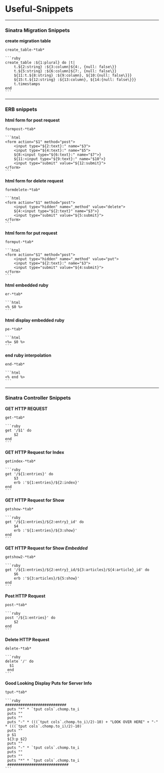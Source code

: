 # Useful-Snippets #

__________________________________________________________________
### Sinatra Migration Snippets ###

__create migration table__

	create_table-*tab*
	
	```ruby
	create_table :${1:plural} do |t|
		t.${2:string} :${3:column}${4:, {null: false\}}
		t.${5:string} :${6:column}${7:, {null: false\}}
		${11:t.${8:string} :${9:column}, ${10:{null: false\}}}
		${15:t.${12:string} :${13:column}, ${14:{null: false\}}}
		t.timestamps
	end
	```
	
__________________________________________________________________
### ERB snippets ###
__html form for post request__

	formpost-*tab*
	
	```html
	<form action="$1" method="post">
		<input type="${2:text}:" name="$3">
		<input type="${4:text}:" name="$5">
		${8:<input type="${6:text}:" name="$7">}
		${11:<input type="${9:text}:" name="$10">}
		<input type="submit" value="${12:submit}">
	</form>
	```

__html form for delete request__

	formdelete-*tab*
	
	```html
	<form action="$1" method="post">
		<input type="hidden" name="_method" value="delete">
		${4:<input type="${2:text}" name="$3">}
		<input type="submit" value="${5:submit}">
 	</form>
	```
	
__html form for put request__

	formput-*tab*
	
	```html
	<form action="$1" method="post">
		<input type="hidden" name="_method" value="put">
		<input type="${2:text}:" name="$3">
		<input type="submit" value="${4:submit}">
	</form>
	```

__html embedded ruby__

	er-*tab*
	
	```html
	<% $0 %>
	```
__html display embedded ruby__

	pe-*tab*
	
	```html
	<%= $0 %>
	```
	
__end ruby interpolation__

	end-*tab*
	
	```html
	<% end %>
	```
	

__________________________________________________________________
### Sinatra Controller Snippets 

__GET HTTP REQUEST__

	get-*tab*
	
	```ruby
	get '/$1' do
  		$2
	end
	```

__GET HTTP Request for Index__

	getindex-*tab*
	
	```ruby
	get '/${1:entries}' do
  		$3
		erb :'${1:entries}/${2:index}'
	end
	```
	
__GET HTTP Request for Show__

	getshow-*tab*
	
	```ruby
	get '/${1:entries}/${2:entry}_id' do
		$4
		erb :'${1:entries}/${3:show}'
	end
	```
	
__GET HTTP Request for Show *Embedded*__

	getshow2-*tab*
	
	```ruby
	get '/${1:entries}/${2:entry}_id/${3:articles}/${4:article}_id' do
  		$6
		erb :'${3:articles}/${5:show}'
	end
	```
__Post HTTP Request__

	post-*tab*
	
	```ruby
	post '/${1:entries}' do 
		$2
	end
	```

__Delete HTTP Request__

	delete-*tab*
	
	```ruby
	delete '/' do
	  $1
	 end
	```
__Good Looking Display Puts for Server Info__

	tput-*tab*
	
	```ruby
	############################
	 puts "*" * `tput cols`.chomp.to_i
	 puts ""
	 puts ""
	 puts "-" * (((`tput cols`.chomp.to_i)/2)-10) + "LOOK OVER HERE" + "-" * (((`tput cols`.chomp.to_i)/2)-10)
	 puts ""
	 p $1
	 ${3:p $2}
	 puts ""
	 puts "-" * `tput cols`.chomp.to_i
	 puts ""
	 puts ""
	 puts "*" * `tput cols`.chomp.to_i
	 ############################
	```


